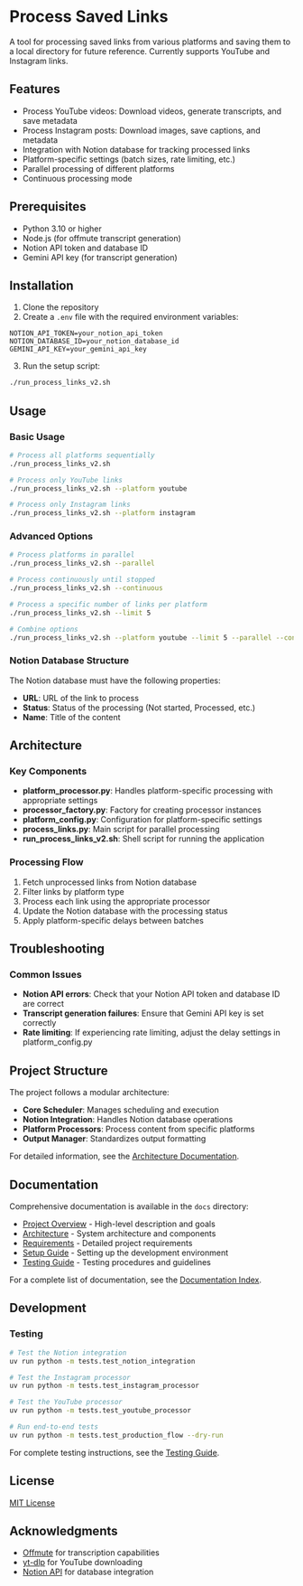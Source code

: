 # Process Saved Links

A tool for processing saved links from various platforms and saving them to a local directory for future reference. Currently supports YouTube and Instagram links.

## Features

- Process YouTube videos: Download videos, generate transcripts, and save metadata
- Process Instagram posts: Download images, save captions, and metadata
- Integration with Notion database for tracking processed links
- Platform-specific settings (batch sizes, rate limiting, etc.)
- Parallel processing of different platforms
- Continuous processing mode

## Prerequisites

- Python 3.10 or higher
- Node.js (for offmute transcript generation)
- Notion API token and database ID
- Gemini API key (for transcript generation)

## Installation

1. Clone the repository
2. Create a `.env` file with the required environment variables:
```
NOTION_API_TOKEN=your_notion_api_token
NOTION_DATABASE_ID=your_notion_database_id
GEMINI_API_KEY=your_gemini_api_key
```
3. Run the setup script:
```bash
./run_process_links_v2.sh
```

## Usage

### Basic Usage

```bash
# Process all platforms sequentially
./run_process_links_v2.sh

# Process only YouTube links
./run_process_links_v2.sh --platform youtube

# Process only Instagram links
./run_process_links_v2.sh --platform instagram
```

### Advanced Options

```bash
# Process platforms in parallel
./run_process_links_v2.sh --parallel

# Process continuously until stopped
./run_process_links_v2.sh --continuous

# Process a specific number of links per platform
./run_process_links_v2.sh --limit 5

# Combine options
./run_process_links_v2.sh --platform youtube --limit 5 --parallel --continuous
```

### Notion Database Structure

The Notion database must have the following properties:
- **URL**: URL of the link to process
- **Status**: Status of the processing (Not started, Processed, etc.)
- **Name**: Title of the content

## Architecture

### Key Components

- **platform_processor.py**: Handles platform-specific processing with appropriate settings
- **processor_factory.py**: Factory for creating processor instances
- **platform_config.py**: Configuration for platform-specific settings
- **process_links.py**: Main script for parallel processing
- **run_process_links_v2.sh**: Shell script for running the application

### Processing Flow

1. Fetch unprocessed links from Notion database
2. Filter links by platform type
3. Process each link using the appropriate processor
4. Update the Notion database with the processing status
5. Apply platform-specific delays between batches

## Troubleshooting

### Common Issues

- **Notion API errors**: Check that your Notion API token and database ID are correct
- **Transcript generation failures**: Ensure that Gemini API key is set correctly
- **Rate limiting**: If experiencing rate limiting, adjust the delay settings in platform_config.py

## Project Structure

The project follows a modular architecture:

- **Core Scheduler**: Manages scheduling and execution
- **Notion Integration**: Handles Notion database operations
- **Platform Processors**: Process content from specific platforms
- **Output Manager**: Standardizes output formatting

For detailed information, see the [Architecture Documentation](docs/overview/architecture.md).

## Documentation

Comprehensive documentation is available in the `docs` directory:

- [Project Overview](docs/overview/project_overview.md) - High-level description and goals
- [Architecture](docs/overview/architecture.md) - System architecture and components
- [Requirements](docs/overview/requirements.md) - Detailed project requirements
- [Setup Guide](docs/development/setup_guide.md) - Setting up the development environment
- [Testing Guide](docs/development/testing_guide.md) - Testing procedures and guidelines

For a complete list of documentation, see the [Documentation Index](docs/overview/project_index.md).

## Development

### Testing

```bash
# Test the Notion integration
uv run python -m tests.test_notion_integration

# Test the Instagram processor
uv run python -m tests.test_instagram_processor

# Test the YouTube processor
uv run python -m tests.test_youtube_processor

# Run end-to-end tests
uv run python -m tests.test_production_flow --dry-run
```

For complete testing instructions, see the [Testing Guide](docs/development/testing_guide.md).

## License

[MIT License](LICENSE)

## Acknowledgments

- [Offmute](https://github.com/offmute/offmute) for transcription capabilities
- [yt-dlp](https://github.com/yt-dlp/yt-dlp) for YouTube downloading
- [Notion API](https://developers.notion.com/) for database integration